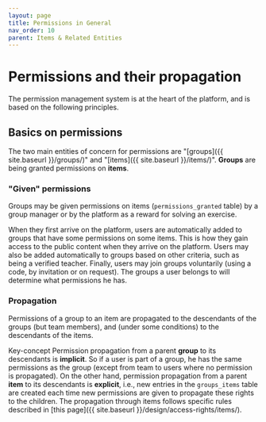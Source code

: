 ```yaml
---
layout: page
title: Permissions in General
nav_order: 10
parent: Items & Related Entities
---
```


# Permissions and their propagation

The permission management system is at the heart of the platform, and is based on the following principles.

## Basics on permissions

The two main entities of concern for permissions are "[groups]({{ site.baseurl }}/groups/)" and "[items]({{ site.baseurl }}/items/)". **Groups** are being granted permissions on **items**.

### "Given" permissions

Groups may be given permissions on items (`permissions_granted` table) by a group manager or by the platform as a reward for solving an exercise.

When they first arrive on the platform, users are automatically added to groups that have some permissions on some items. This is how they gain access to the public content when they arrive on the platform. Users may also be added automatically to groups based on other criteria, such as being a verified teacher. Finally, users may join groups voluntarily (using a code, by invitation or on request). The groups a user belongs to will determine what permissions he has.

### Propagation

Permissions of a group to an item are propagated to the descendants of the groups (but team members), and (under some conditions) to the descendants of the items.

<span class="label label-green">Key-concept</span>
Permission propagation from a parent **group** to its descendants is **implicit**. So if a user is part of a group, he has the same permissions as the group (except from team to users where no permission is propagated). On the other hand, permission propagation from a parent **item** to its descendants is **explicit**, i.e., new entries in the `groups_items` table are created each time new permissions are given to propagate these rights to the children. The propagation through items follows specific rules described in [this page]({{ site.baseurl }}/design/access-rights/items/).
